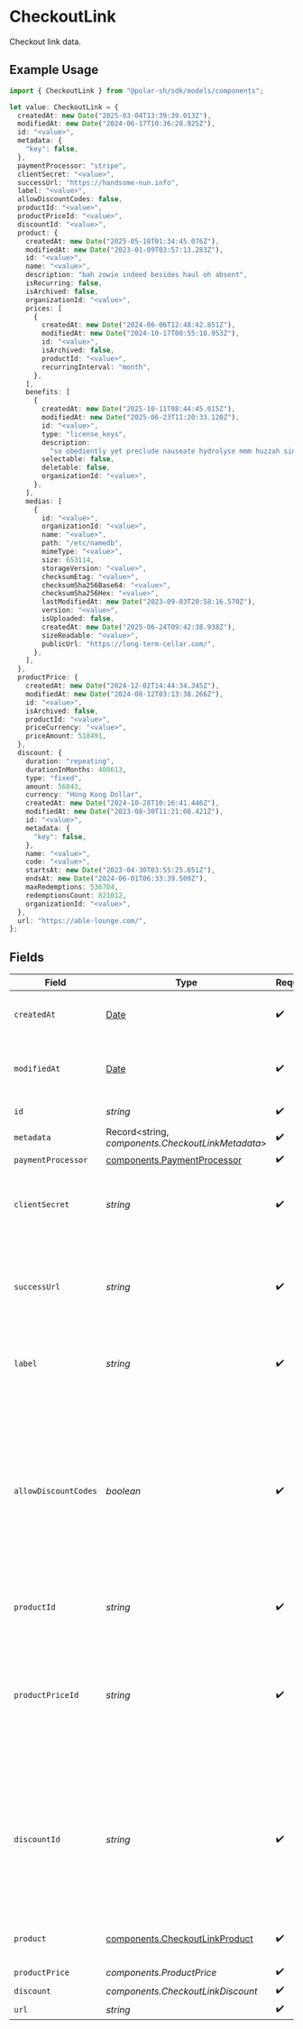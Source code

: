 # CheckoutLink

Checkout link data.

## Example Usage

```typescript
import { CheckoutLink } from "@polar-sh/sdk/models/components";

let value: CheckoutLink = {
  createdAt: new Date("2025-03-04T13:39:39.013Z"),
  modifiedAt: new Date("2024-06-17T10:36:28.925Z"),
  id: "<value>",
  metadata: {
    "key": false,
  },
  paymentProcessor: "stripe",
  clientSecret: "<value>",
  successUrl: "https://handsome-nun.info",
  label: "<value>",
  allowDiscountCodes: false,
  productId: "<value>",
  productPriceId: "<value>",
  discountId: "<value>",
  product: {
    createdAt: new Date("2025-05-18T01:34:45.076Z"),
    modifiedAt: new Date("2023-01-09T03:57:13.283Z"),
    id: "<value>",
    name: "<value>",
    description: "bah zowie indeed besides haul oh absent",
    isRecurring: false,
    isArchived: false,
    organizationId: "<value>",
    prices: [
      {
        createdAt: new Date("2024-06-06T12:48:42.851Z"),
        modifiedAt: new Date("2024-10-17T00:55:18.953Z"),
        id: "<value>",
        isArchived: false,
        productId: "<value>",
        recurringInterval: "month",
      },
    ],
    benefits: [
      {
        createdAt: new Date("2025-10-11T08:44:45.015Z"),
        modifiedAt: new Date("2025-06-23T11:20:33.120Z"),
        id: "<value>",
        type: "license_keys",
        description:
          "so obediently yet preclude nauseate hydrolyse mmm huzzah since birdbath",
        selectable: false,
        deletable: false,
        organizationId: "<value>",
      },
    ],
    medias: [
      {
        id: "<value>",
        organizationId: "<value>",
        name: "<value>",
        path: "/etc/namedb",
        mimeType: "<value>",
        size: 653114,
        storageVersion: "<value>",
        checksumEtag: "<value>",
        checksumSha256Base64: "<value>",
        checksumSha256Hex: "<value>",
        lastModifiedAt: new Date("2023-09-03T20:58:16.570Z"),
        version: "<value>",
        isUploaded: false,
        createdAt: new Date("2025-06-24T09:42:38.938Z"),
        sizeReadable: "<value>",
        publicUrl: "https://long-term-cellar.com/",
      },
    ],
  },
  productPrice: {
    createdAt: new Date("2024-12-02T14:44:34.345Z"),
    modifiedAt: new Date("2024-08-12T03:13:38.266Z"),
    id: "<value>",
    isArchived: false,
    productId: "<value>",
    priceCurrency: "<value>",
    priceAmount: 518491,
  },
  discount: {
    duration: "repeating",
    durationInMonths: 400613,
    type: "fixed",
    amount: 56043,
    currency: "Hong Kong Dollar",
    createdAt: new Date("2024-10-28T10:16:41.446Z"),
    modifiedAt: new Date("2023-08-30T11:21:08.421Z"),
    id: "<value>",
    metadata: {
      "key": false,
    },
    name: "<value>",
    code: "<value>",
    startsAt: new Date("2023-04-30T03:55:25.651Z"),
    endsAt: new Date("2024-06-01T06:33:39.509Z"),
    maxRedemptions: 536704,
    redemptionsCount: 821012,
    organizationId: "<value>",
  },
  url: "https://able-lounge.com/",
};
```

## Fields

| Field                                                                                                                                                                      | Type                                                                                                                                                                       | Required                                                                                                                                                                   | Description                                                                                                                                                                |
| -------------------------------------------------------------------------------------------------------------------------------------------------------------------------- | -------------------------------------------------------------------------------------------------------------------------------------------------------------------------- | -------------------------------------------------------------------------------------------------------------------------------------------------------------------------- | -------------------------------------------------------------------------------------------------------------------------------------------------------------------------- |
| `createdAt`                                                                                                                                                                | [Date](https://developer.mozilla.org/en-US/docs/Web/JavaScript/Reference/Global_Objects/Date)                                                                              | :heavy_check_mark:                                                                                                                                                         | Creation timestamp of the object.                                                                                                                                          |
| `modifiedAt`                                                                                                                                                               | [Date](https://developer.mozilla.org/en-US/docs/Web/JavaScript/Reference/Global_Objects/Date)                                                                              | :heavy_check_mark:                                                                                                                                                         | Last modification timestamp of the object.                                                                                                                                 |
| `id`                                                                                                                                                                       | *string*                                                                                                                                                                   | :heavy_check_mark:                                                                                                                                                         | The ID of the object.                                                                                                                                                      |
| `metadata`                                                                                                                                                                 | Record<string, *components.CheckoutLinkMetadata*>                                                                                                                          | :heavy_check_mark:                                                                                                                                                         | N/A                                                                                                                                                                        |
| `paymentProcessor`                                                                                                                                                         | [components.PaymentProcessor](../../models/components/paymentprocessor.md)                                                                                                 | :heavy_check_mark:                                                                                                                                                         | N/A                                                                                                                                                                        |
| `clientSecret`                                                                                                                                                             | *string*                                                                                                                                                                   | :heavy_check_mark:                                                                                                                                                         | Client secret used to access the checkout link.                                                                                                                            |
| `successUrl`                                                                                                                                                               | *string*                                                                                                                                                                   | :heavy_check_mark:                                                                                                                                                         | URL where the customer will be redirected after a successful payment.                                                                                                      |
| `label`                                                                                                                                                                    | *string*                                                                                                                                                                   | :heavy_check_mark:                                                                                                                                                         | Optional label to distinguish links internally                                                                                                                             |
| `allowDiscountCodes`                                                                                                                                                       | *boolean*                                                                                                                                                                  | :heavy_check_mark:                                                                                                                                                         | Whether to allow the customer to apply discount codes. If you apply a discount through `discount_id`, it'll still be applied, but the customer won't be able to change it. |
| `productId`                                                                                                                                                                | *string*                                                                                                                                                                   | :heavy_check_mark:                                                                                                                                                         | ID of the product to checkout.                                                                                                                                             |
| `productPriceId`                                                                                                                                                           | *string*                                                                                                                                                                   | :heavy_check_mark:                                                                                                                                                         | ID of the product price to checkout. First available price will be selected unless an explicit price ID is set.                                                            |
| `discountId`                                                                                                                                                               | *string*                                                                                                                                                                   | :heavy_check_mark:                                                                                                                                                         | ID of the discount to apply to the checkout. If the discount is not applicable anymore when opening the checkout link, it'll be ignored.                                   |
| `product`                                                                                                                                                                  | [components.CheckoutLinkProduct](../../models/components/checkoutlinkproduct.md)                                                                                           | :heavy_check_mark:                                                                                                                                                         | Product data for a checkout link.                                                                                                                                          |
| `productPrice`                                                                                                                                                             | *components.ProductPrice*                                                                                                                                                  | :heavy_check_mark:                                                                                                                                                         | N/A                                                                                                                                                                        |
| `discount`                                                                                                                                                                 | *components.CheckoutLinkDiscount*                                                                                                                                          | :heavy_check_mark:                                                                                                                                                         | N/A                                                                                                                                                                        |
| `url`                                                                                                                                                                      | *string*                                                                                                                                                                   | :heavy_check_mark:                                                                                                                                                         | N/A                                                                                                                                                                        |